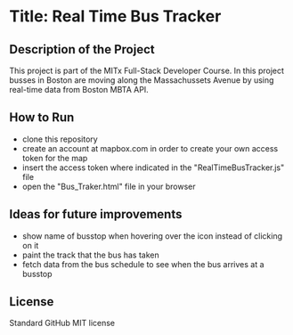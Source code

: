 # Title: Real Time Bus Tracker

## Description of the Project
This project is part of the MITx Full-Stack Developer Course. In this project busses in Boston are moving along the Massachussets Avenue by using real-time data from Boston MBTA API. 

## How to Run
* clone this repository 
* create an account at mapbox.com in order to create your own access token for the map
* insert the access token where indicated in the "RealTimeBusTracker.js" file
* open the "Bus_Traker.html" file in your browser

## Ideas for future improvements
* show name of busstop when hovering over the icon instead of clicking on it
* paint the track that the bus has taken
* fetch data from the bus schedule to see when the bus arrives at a busstop

## License
Standard GitHub MIT license 
